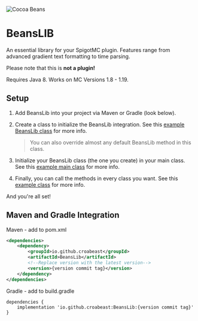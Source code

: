 ![Cocoa Beans](https://static.wikia.nocookie.net/minecraft_gamepedia/images/8/85/Cocoa_Beans_JE4_BE3.png/revision/latest?cb=20200127083719)
# BeansLIB
An essential library for your SpigotMC plugin. Features range from advanced gradient text formatting to time parsing.

Please note that this is **not a plugin!**

Requires Java 8. Works on MC Versions 1.8 - 1.19.

## Setup
1. Add BeansLib into your project via Maven or Gradle (look below).

2. Create a class to initialize the BeansLib integration. See this [example BeansLib class](https://github.com/CroaBeast/BeansLib/blob/master/example/MyTextClass.java) for more info.
   > You can also override almost any default BeansLib method in this class.

3. Initialize your BeansLib class (the one you create) in your main class. See this [example main class](https://github.com/CroaBeast/BeansLib/blob/master/example/MyPlugin.java) for more info.

4. Finally, you can call the methods in every class you want. See this [example class](https://github.com/CroaBeast/BeansLib/blob/master/example/ExampleClass.java) for more info.

And you're all set!

## Maven and Gradle Integration
Maven - add to pom.xml
```xml
<dependencies>
    <dependency>
        <groupId>io.github.croabeast</groupId>
        <artifactId>BeansLib</artifactId>
        <!--Replace version with the latest version-->
        <version>{version commit tag}</version>
    </dependency>
</dependencies>
```

Gradle - add to build.gradle

```
dependencies {
    implementation 'io.github.croabeast:BeansLib:{version commit tag}'
}
```
